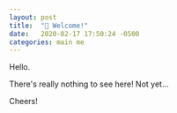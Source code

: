 ```yaml
---
layout: post
title:  "👋 Welcome!"
date:   2020-02-17 17:50:24 -0500
categories: main me
---
```

Hello.

There's really nothing to see here! Not yet...

Cheers!